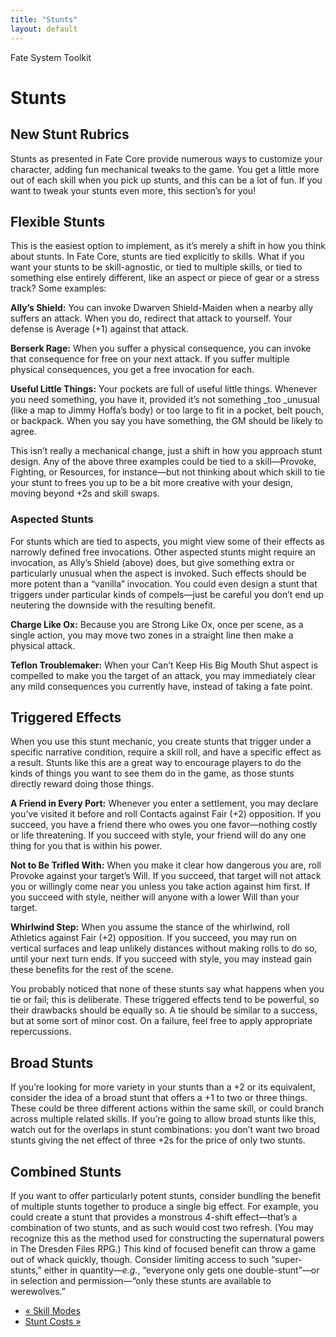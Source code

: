 ```yaml
---
title: "Stunts"
layout: default
---
```

    
Fate System Toolkit

#  Stunts

## New Stunt Rubrics

Stunts as presented in Fate Core provide numerous ways to customize your
character, adding fun mechanical tweaks to the game. You get a little more out
of each skill when you pick up stunts, and this can be a lot of fun. If you
want to tweak your stunts even more, this section’s for you!

## Flexible Stunts

This is the easiest option to implement, as it’s merely a shift in how you
think about stunts. In Fate Core, stunts are tied explicitly to skills. What
if you want your stunts to be skill-agnostic, or tied to multiple skills, or
tied to something else entirely different, like an aspect or piece of gear or
a stress track? Some examples:

**Ally’s Shield:** You can invoke <span class="aspect">Dwarven Shield-Maiden</span> when a nearby ally suffers an attack. When you do, redirect that attack to yourself. Your defense is Average (+1) against that attack.

**Berserk Rage:** When you suffer a physical consequence, you can invoke that consequence for free on your next attack. If you suffer multiple physical consequences, you get a free invocation for each.

**Useful Little Things:** Your pockets are full of useful little things. Whenever you need something, you have it, provided it’s not something _too _unusual (like a map to Jimmy Hoffa’s body) or too large to fit in a pocket, belt pouch, or backpack. When you say you have something, the GM should be likely to agree.

This isn’t really a mechanical change, just a shift in how you approach stunt
design. Any of the above three examples could be tied to a skill—Provoke,
Fighting, or Resources, for instance—but not thinking about which skill to tie
your stunt to frees you up to be a bit more creative with your design, moving
beyond +2s and skill swaps.

### Aspected Stunts

For stunts which are tied to aspects, you might view some of their effects as
narrowly defined free invocations. Other aspected stunts might require an
invocation, as Ally’s Shield (above) does, but give something extra or
particularly unusual when the aspect is invoked. Such effects should be more
potent than a “vanilla” invocation. You could even design a stunt that
triggers under particular kinds of compels­—just be careful you don’t end up
neutering the downside with the resulting benefit.

**Charge Like Ox:** Because you are <span class="aspect">Strong Like Ox</span>, once per scene, as a single action, you may move two zones in a straight line then make a physical attack.

**Teflon Troublemaker:** When your <span class="aspect">Can’t Keep His Big Mouth Shut</span> aspect is compelled to make you the target of an attack, you may immediately clear any mild consequences you currently have, instead of taking a fate point.

## Triggered Effects

When you use this stunt mechanic, you create stunts that trigger under a
specific narrative condition, require a skill roll, and have a specific effect
as a result. Stunts like this are a great way to encourage players to do the
kinds of things you want to see them do in the game, as those stunts directly
reward doing those things.

**A Friend in Every Port:** Whenever you enter a settlement, you may declare you’ve visited it before and roll Contacts against Fair (+2) opposition. If you succeed, you have a friend there who owes you one favor—nothing costly or life threatening. If you succeed with style, your friend will do any one thing for you that is within his power.

**Not to Be Trifled With:** When you make it clear how dangerous you are, roll Provoke against your target’s Will. If you succeed, that target will not attack you or willingly come near you unless you take action against him first. If you succeed with style, neither will anyone with a lower Will than your target.

**Whirlwind Step:** When you assume the stance of the whirlwind, roll Athletics against Fair (+2) opposition. If you succeed, you may run on vertical surfaces and leap unlikely distances without making rolls to do so, until your next turn ends. If you succeed with style, you may instead gain these benefits for the rest of the scene.

You probably noticed that none of these stunts say what happens when you tie
or fail; this is deliberate. These triggered effects tend to be powerful, so
their drawbacks should be equally so. A tie should be similar to a success,
but at some sort of minor cost. On a failure, feel free to apply appropriate
repercussions.

## Broad Stunts

If you’re looking for more variety in your stunts than a +2 or its equivalent,
consider the idea of a broad stunt that offers a +1 to two or three things.
These could be three different actions within the same skill, or could branch
across multiple related skills. If you’re going to allow broad stunts like
this, watch out for the overlaps in stunt combinations: you don’t want two
broad stunts giving the net effect of three +2s for the price of only two
stunts.

## Combined Stunts

If you want to offer particularly potent stunts, consider bundling the benefit
of multiple stunts together to produce a single big effect. For example, you
could create a stunt that provides a monstrous 4-shift effect­—that’s a
combination of two stunts, and as such would cost two refresh. (You may
recognize this as the method used for constructing the supernatural powers in
The Dresden Files RPG.) This kind of focused benefit can throw a game out of
whack quickly, though. Consider limiting access to such “super-stunts,” either
in quantity—_e.g._, “everyone only gets one double-stunt”—or in selection and
permission—“only these stunts are available to werewolves.”

  * [« Skill Modes](/fate-srd/fate-system-toolkit/skill-modes)
  * [Stunt Costs »](/fate-srd/fate-system-toolkit/stunt-costs)

